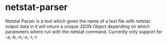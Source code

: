 # netstat-parser

Netstat Parser is a tool which given the name of a text file with netstat output data in it will return a unique JSON Object depending on which parameters where run with the netstat command.
Currently only support for -a,-b,-n,-o,-r,-t
